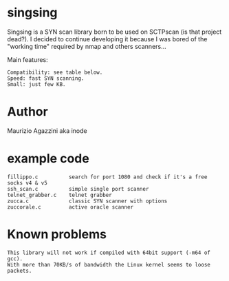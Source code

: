 singsing
========

Singsing is a SYN scan library born to be used on SCTPscan (is that project dead?). I decided to continue developing it because I was bored of the "working time" required by nmap and others scanners...

Main features:

    Compatibility: see table below.
    Speed: fast SYN scanning.
    Small: just few KB.

Author
======

Maurizio Agazzini aka inode

example code
============

	fillippo.c 			search for port 1080 and check if it's a free socks v4 & v5
	ssh_scan.c 			simple single port scanner
	telnet_grabber.c 	telnet grabber
	zucca.c 			classic SYN scanner with options 
	zuccorale.c 		active oracle scanner

Known problems
==============
	
    This library will not work if compiled with 64bit support (-m64 of gcc).
    With more than 70KB/s of bandwidth the Linux kernel seems to loose packets.

